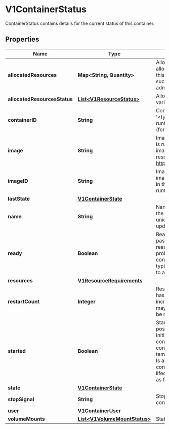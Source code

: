 

# V1ContainerStatus

ContainerStatus contains details for the current status of this container.

## Properties

| Name | Type | Description | Notes |
|------------ | ------------- | ------------- | -------------|
|**allocatedResources** | **Map&lt;String, Quantity&gt;** | AllocatedResources represents the compute resources allocated for this container by the node. Kubelet sets this value to Container.Resources.Requests upon successful pod admission and after successfully admitting desired pod resize. |  [optional] |
|**allocatedResourcesStatus** | [**List&lt;V1ResourceStatus&gt;**](V1ResourceStatus.md) | AllocatedResourcesStatus represents the status of various resources allocated for this Pod. |  [optional] |
|**containerID** | **String** | ContainerID is the ID of the container in the format &#39;&lt;type&gt;://&lt;container_id&gt;&#39;. Where type is a container runtime identifier, returned from Version call of CRI API (for example \&quot;containerd\&quot;). |  [optional] |
|**image** | **String** | Image is the name of container image that the container is running. The container image may not match the image used in the PodSpec, as it may have been resolved by the runtime. More info: https://kubernetes.io/docs/concepts/containers/images. |  |
|**imageID** | **String** | ImageID is the image ID of the container&#39;s image. The image ID may not match the image ID of the image used in the PodSpec, as it may have been resolved by the runtime. |  |
|**lastState** | [**V1ContainerState**](V1ContainerState.md) |  |  [optional] |
|**name** | **String** | Name is a DNS_LABEL representing the unique name of the container. Each container in a pod must have a unique name across all container types. Cannot be updated. |  |
|**ready** | **Boolean** | Ready specifies whether the container is currently passing its readiness check. The value will change as readiness probes keep executing. If no readiness probes are specified, this field defaults to true once the container is fully started (see Started field).  The value is typically used to determine whether a container is ready to accept traffic. |  |
|**resources** | [**V1ResourceRequirements**](V1ResourceRequirements.md) |  |  [optional] |
|**restartCount** | **Integer** | RestartCount holds the number of times the container has been restarted. Kubelet makes an effort to always increment the value, but there are cases when the state may be lost due to node restarts and then the value may be reset to 0. The value is never negative. |  |
|**started** | **Boolean** | Started indicates whether the container has finished its postStart lifecycle hook and passed its startup probe. Initialized as false, becomes true after startupProbe is considered successful. Resets to false when the container is restarted, or if kubelet loses state temporarily. In both cases, startup probes will run again. Is always true when no startupProbe is defined and container is running and has passed the postStart lifecycle hook. The null value must be treated the same as false. |  [optional] |
|**state** | [**V1ContainerState**](V1ContainerState.md) |  |  [optional] |
|**stopSignal** | **String** | StopSignal reports the effective stop signal for this container |  [optional] |
|**user** | [**V1ContainerUser**](V1ContainerUser.md) |  |  [optional] |
|**volumeMounts** | [**List&lt;V1VolumeMountStatus&gt;**](V1VolumeMountStatus.md) | Status of volume mounts. |  [optional] |



